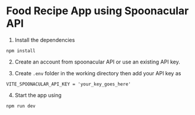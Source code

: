 # Food Recipe App using Spoonacular API

1. Install the dependencies

```shell
npm install
```

2. Create an account from spoonacular API or use an existing API key.

3. Create `.env` folder in the working directory then add your API key as

```
VITE_SPOONACULAR_API_KEY = 'your_key_goes_here'
```

4. Start the app using

```shell
npm run dev
```
